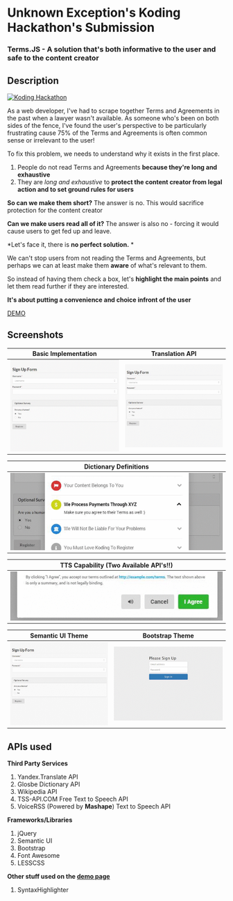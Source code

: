 # Unknown Exception's Koding Hackathon's Submission

### Terms.JS - A solution that's both informative to the user and safe to the content creator
## Description

[![Koding Hackathon](images/badge.png?raw=true "Koding Hackathon")](https://koding.com/Hackathon)

As a web developer, I've had to scrape together Terms and Agreements in the past when a lawyer wasn't available. As someone who's been on both sides of the fence, I've found the user's perspective to be particularly frustrating cause 75% of the Terms and Agreements is often common sense or irrelevant to the user!

To fix this problem, we needs to understand why it exists in the first place.

1. People do not read Terms and Agreements **because they're long and exhaustive**
2. They are *long and exhaustive* to **protect the content creator from legal action and to set ground rules for users**

**So can we make them short?**
The answer is no. This would sacrifice protection for the content creator

**Can we make users read all of it?**
The answer is also no - forcing it would cause users to get fed up and leave.

*Let's face it, there is **no perfect solution.** *

We can't stop users from not reading the Terms and Agreements, but perhaps we can at least make them **aware** of what's relevant to them.

So instead of having them check a box, let's **highlight the main points** and let them read further if they are interested. 

**It's about putting a convenience and choice infront of the user**

[DEMO](http://ukkkb6776eaa.kp1234.koding.io)

## Screenshots

Basic Implementation       |Translation API
:-------------------------:|:-------------------------:
![](images/basicexample.gif)  |  ![](images/translation.gif)

Dictionary Definitions     | 
:-------------------------:|
![](images/dictionary.gif)| 

TTS Capability (Two Available API's!!)| 
:-------------------------:|
![](images/tts.gif)| 


Semantic UI Theme       |Bootstrap Theme
:-------------------------:|:-------------------------:
![](images/semantic.gif)  |  ![](images/bootstrap.gif)

## APIs used

**Third Party Services**

1. Yandex.Translate API
2. Glosbe Dictionary API
3. Wikipedia API 
4. TSS-API.COM Free Text to Speech API
5. VoiceRSS (Powered by **Mashape**) Text to Speech API

**Frameworks/Libraries**

1. jQuery
2. Semantic UI
3. Bootstrap
4. Font Awesome
5. LESSCSS

**Other stuff used on the [demo page](http://ukkkb6776eaa.kp1234.koding.io)**

1. SyntaxHighlighter 
